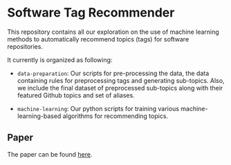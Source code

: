 # Software Tag Recommender
This repository contains all our exploration on the use of machine learning methods to automatically recommend topics (tags) for software repositories.

It currently is organized as following:
<ul>
  <li><p><code>data-preparation</code>: Our scripts for pre-processing the data, the data containing rules for preprocessing tags and generating sub-topics. 
 Also, we include the final dataset of preprocessed sub-topics along with their featured Github topics and set of aliases.</p></li>
  <li><p><code>machine-learning</code>: Our python scripts for training various machine-learning-based algorithms for recommending topics.</p></li>
</ul>

## Paper
The paper can be found <a href="https://link.springer.com/article/10.1007/s10664-021-09976-2">here</a>.
